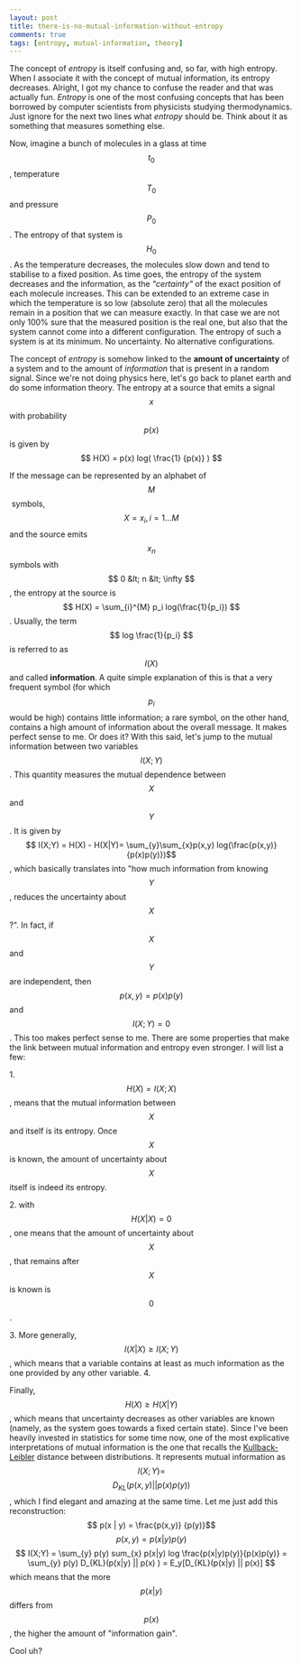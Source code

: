 ```yaml
---
layout: post
title: there-is-no-mutual-information-without-entropy
comments: true
tags: [entropy, mutual-information, theory]
---
```


The concept of _entropy_ is itself confusing and, so far, with high entropy.
When I associate it with the concept of mutual information, its entropy
decreases. Alright, I got my chance to confuse the reader and that was
actually fun. _Entropy_ is one of the most confusing concepts that has been
borrowed by computer scientists from physicists studying thermodynamics. Just
ignore for the next two lines what _entropy_ should be. Think about it as
something that measures something else. 

Now, imagine a bunch of molecules in a
glass at time $$ t_0 $$, temperature $$ T_0 $$ and pressure $$ P_0 $$.
The entropy of that system is $$H_0 $$. 
As the temperature decreases, the molecules slow down
and tend to stabilise to a fixed position. As time goes, the entropy of the
system decreases and the information, as the _"certainty"_ of the exact
position of each molecule increases. This can be extended to an extreme case
in which the temperature is so low (absolute zero) that all the molecules
remain in a position that we can measure exactly. In that case we are not only
100% sure that the measured position is the real one, but also that the system
cannot come into a different configuration. The entropy of such a system is at
its minimum. No uncertainty. No alternative configurations.

The concept of _entropy_ is somehow linked to the **amount of uncertainty** of a system and
to the amount of _information_ that is present in a random signal. Since we're
not doing physics here, let's go back to planet earth and do some information
theory. The entropy at a source that emits a signal $$x$$ with probability $$
p(x)$$ is given by $$ H(X) = p(x) log( \frac{1} {p(x)} ) $$ 

If the message can be represented by an alphabet of $$M $$ symbols, $$ X = {x_i}, i = 1 \dots M $$ and
the source emits $$ x_n$$ symbols with $$ 0 &lt; n &lt; \infty $$, the entropy at
the source is $$ H(X) = \sum_{i}^{M} p_i log(\frac{1}{p_i}) $$. Usually, the
term $$ log \frac{1}{p_i} $$ is referred to as $$ I(X) $$ and called
**information**. A quite simple explanation of this is that a very frequent
symbol (for which $$ p_i $$ would be high) contains little information; a
rare symbol, on the other hand, contains a high amount of information about
the overall message. It makes perfect sense to me. Or does it? With this said,
let's jump to the mutual information between two variables $$ I(X;Y) $$. This
quantity measures the mutual dependence between $$ X$$ and $$ Y$$. It is given by
$$ I(X;Y) = H(X) - H(X|Y)= \sum_{y}\sum_{x}p(x,y)
log(\frac{p(x,y)}{p(x)p(y)})$$, which basically translates into "how much
information from knowing $$Y$$, reduces the uncertainty about $$X$$ ?". In fact,
if $$X $$ and $$Y $$ are independent, then $$ p(x,y) = p(x)p(y) $$ and $$I(X;Y) = 0 $$.
This too makes perfect sense to me. There are some properties that make the
link between mutual information and entropy even stronger. I will list a few:

1\. $$H(X) = I(X;X)$$, means that the mutual information between $$X $$ and itself
is its entropy. Once $$X$$ is known, the amount of uncertainty about $$X$$ itself
is indeed its entropy. 

2\. with $$H(X|X) = 0 $$, one means that the amount of
uncertainty about $$X $$, that remains after $$X$$ is known is $$0 $$. 

3\. More
generally, $$I(X|X) \ge I(X;Y)$$, which means that a variable contains at least
as much information as the one provided by any other variable.
4\. 

Finally, $$ H(X) \ge H(X|Y)$$, which means that uncertainty decreases as other variables
are known (namely, as the system goes towards a fixed certain state). Since
I've been heavily invested in statistics for some time now, one of the most
explicative interpretations of mutual information is the one that recalls the
[Kullback-
Leibler](http://en.wikipedia.org/wiki/Kullback%E2%80%93Leibler_divergence
"Kullback-Leibler divergence" ) distance between distributions. It represents
mutual information as $$ I(X;Y) = $$ $$ D_{KL} (p(x,y) || p(x) p(y))$$, which I
find elegant and amazing at the same time. Let me just add this
reconstruction: $$ p(x | y) = \frac{p(x,y)} {p(y)}$$ $$ p(x,y) = p(x|y) p(y) $$ 
$$ I(X;Y) = \sum_{y} p(y) sum_{x} p(x|y) log \frac{p(x|y)p(y)}{p(x)p(y)} =
\sum_{y} p(y) D_{KL}(p(x|y) || p(x) ) = E_y[D_{KL}(p(x|y) || p(x)] $$ which
means that the more $$p(x|y)$$ differs from $$p(x)$$, the higher the amount of
"information gain". 

Cool uh?

